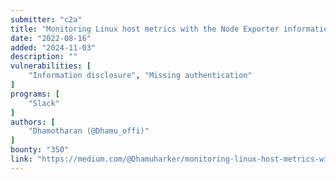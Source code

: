 ```yaml
---
submitter: "c2a"
title: "Monitoring Linux host metrics with the Node Exporter information disclosure $350"
date: "2022-08-16"
added: "2024-11-03"
description: ""
vulnerabilities: [
    "Information disclosure", "Missing authentication"
]
programs: [
    "Slack"
]
authors: [
    "Dhamotharan (@Dhamu_offi)"
]
bounty: "350"
link: "https://medium.com/@Dhamuharker/monitoring-linux-host-metrics-with-the-node-exporter-information-disclosure-350-bab3baa75bdc"
---
```




